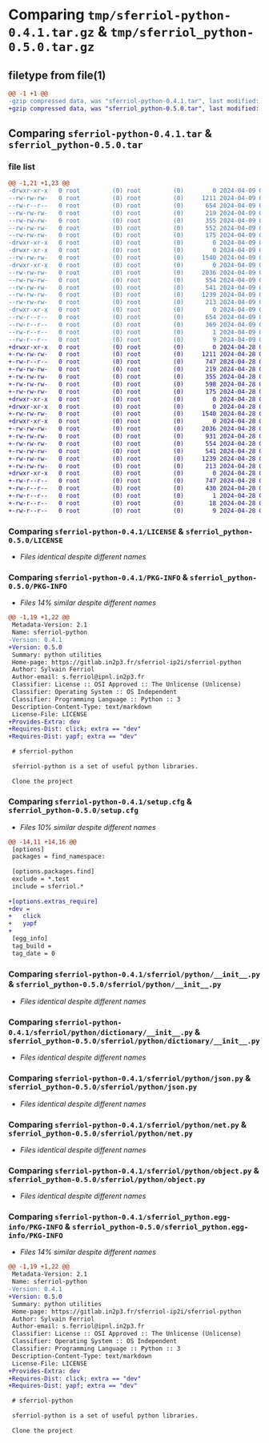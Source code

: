 # Comparing `tmp/sferriol-python-0.4.1.tar.gz` & `tmp/sferriol_python-0.5.0.tar.gz`

## filetype from file(1)

```diff
@@ -1 +1 @@
-gzip compressed data, was "sferriol-python-0.4.1.tar", last modified: Tue Apr  9 09:06:11 2024, max compression
+gzip compressed data, was "sferriol_python-0.5.0.tar", last modified: Sun Apr 28 09:30:48 2024, max compression
```

## Comparing `sferriol-python-0.4.1.tar` & `sferriol_python-0.5.0.tar`

### file list

```diff
@@ -1,21 +1,23 @@
-drwxr-xr-x   0 root         (0) root         (0)        0 2024-04-09 09:06:11.150912 sferriol-python-0.4.1/
--rw-rw-rw-   0 root         (0) root         (0)     1211 2024-04-09 08:53:59.000000 sferriol-python-0.4.1/LICENSE
--rw-r--r--   0 root         (0) root         (0)      654 2024-04-09 09:06:11.150912 sferriol-python-0.4.1/PKG-INFO
--rw-rw-rw-   0 root         (0) root         (0)      219 2024-04-09 08:53:59.000000 sferriol-python-0.4.1/README.md
--rw-rw-rw-   0 root         (0) root         (0)      355 2024-04-09 08:53:59.000000 sferriol-python-0.4.1/pyproject.toml
--rw-rw-rw-   0 root         (0) root         (0)      552 2024-04-09 09:06:11.162913 sferriol-python-0.4.1/setup.cfg
--rw-rw-rw-   0 root         (0) root         (0)      175 2024-04-09 08:53:59.000000 sferriol-python-0.4.1/setup.py
-drwxr-xr-x   0 root         (0) root         (0)        0 2024-04-09 09:06:11.134910 sferriol-python-0.4.1/sferriol/
-drwxr-xr-x   0 root         (0) root         (0)        0 2024-04-09 09:06:11.149912 sferriol-python-0.4.1/sferriol/python/
--rw-rw-rw-   0 root         (0) root         (0)     1540 2024-04-09 08:53:59.000000 sferriol-python-0.4.1/sferriol/python/__init__.py
-drwxr-xr-x   0 root         (0) root         (0)        0 2024-04-09 09:06:11.149912 sferriol-python-0.4.1/sferriol/python/dictionary/
--rw-rw-rw-   0 root         (0) root         (0)     2036 2024-04-09 08:53:59.000000 sferriol-python-0.4.1/sferriol/python/dictionary/__init__.py
--rw-rw-rw-   0 root         (0) root         (0)      554 2024-04-09 08:53:59.000000 sferriol-python-0.4.1/sferriol/python/json.py
--rw-rw-rw-   0 root         (0) root         (0)      541 2024-04-09 08:53:59.000000 sferriol-python-0.4.1/sferriol/python/net.py
--rw-rw-rw-   0 root         (0) root         (0)     1239 2024-04-09 08:53:59.000000 sferriol-python-0.4.1/sferriol/python/object.py
--rw-rw-rw-   0 root         (0) root         (0)      213 2024-04-09 08:53:59.000000 sferriol-python-0.4.1/sferriol/python/os.py
-drwxr-xr-x   0 root         (0) root         (0)        0 2024-04-09 09:06:11.150912 sferriol-python-0.4.1/sferriol_python.egg-info/
--rw-r--r--   0 root         (0) root         (0)      654 2024-04-09 09:06:11.000000 sferriol-python-0.4.1/sferriol_python.egg-info/PKG-INFO
--rw-r--r--   0 root         (0) root         (0)      369 2024-04-09 09:06:11.000000 sferriol-python-0.4.1/sferriol_python.egg-info/SOURCES.txt
--rw-r--r--   0 root         (0) root         (0)        1 2024-04-09 09:06:11.000000 sferriol-python-0.4.1/sferriol_python.egg-info/dependency_links.txt
--rw-r--r--   0 root         (0) root         (0)        9 2024-04-09 09:06:11.000000 sferriol-python-0.4.1/sferriol_python.egg-info/top_level.txt
+drwxr-xr-x   0 root         (0) root         (0)        0 2024-04-28 09:30:48.090427 sferriol_python-0.5.0/
+-rw-rw-rw-   0 root         (0) root         (0)     1211 2024-04-28 09:30:36.000000 sferriol_python-0.5.0/LICENSE
+-rw-r--r--   0 root         (0) root         (0)      747 2024-04-28 09:30:48.090427 sferriol_python-0.5.0/PKG-INFO
+-rw-rw-rw-   0 root         (0) root         (0)      219 2024-04-28 09:30:36.000000 sferriol_python-0.5.0/README.md
+-rw-rw-rw-   0 root         (0) root         (0)      355 2024-04-28 09:30:36.000000 sferriol_python-0.5.0/pyproject.toml
+-rw-rw-rw-   0 root         (0) root         (0)      598 2024-04-28 09:30:48.093427 sferriol_python-0.5.0/setup.cfg
+-rw-rw-rw-   0 root         (0) root         (0)      175 2024-04-28 09:30:36.000000 sferriol_python-0.5.0/setup.py
+drwxr-xr-x   0 root         (0) root         (0)        0 2024-04-28 09:30:48.087427 sferriol_python-0.5.0/sferriol/
+drwxr-xr-x   0 root         (0) root         (0)        0 2024-04-28 09:30:48.089427 sferriol_python-0.5.0/sferriol/python/
+-rw-rw-rw-   0 root         (0) root         (0)     1540 2024-04-28 09:30:36.000000 sferriol_python-0.5.0/sferriol/python/__init__.py
+drwxr-xr-x   0 root         (0) root         (0)        0 2024-04-28 09:30:48.089427 sferriol_python-0.5.0/sferriol/python/dictionary/
+-rw-rw-rw-   0 root         (0) root         (0)     2036 2024-04-28 09:30:36.000000 sferriol_python-0.5.0/sferriol/python/dictionary/__init__.py
+-rw-rw-rw-   0 root         (0) root         (0)      931 2024-04-28 09:30:36.000000 sferriol_python-0.5.0/sferriol/python/env.py
+-rw-rw-rw-   0 root         (0) root         (0)      554 2024-04-28 09:30:36.000000 sferriol_python-0.5.0/sferriol/python/json.py
+-rw-rw-rw-   0 root         (0) root         (0)      541 2024-04-28 09:30:36.000000 sferriol_python-0.5.0/sferriol/python/net.py
+-rw-rw-rw-   0 root         (0) root         (0)     1239 2024-04-28 09:30:36.000000 sferriol_python-0.5.0/sferriol/python/object.py
+-rw-rw-rw-   0 root         (0) root         (0)      213 2024-04-28 09:30:36.000000 sferriol_python-0.5.0/sferriol/python/os.py
+drwxr-xr-x   0 root         (0) root         (0)        0 2024-04-28 09:30:48.090427 sferriol_python-0.5.0/sferriol_python.egg-info/
+-rw-r--r--   0 root         (0) root         (0)      747 2024-04-28 09:30:48.000000 sferriol_python-0.5.0/sferriol_python.egg-info/PKG-INFO
+-rw-r--r--   0 root         (0) root         (0)      430 2024-04-28 09:30:48.000000 sferriol_python-0.5.0/sferriol_python.egg-info/SOURCES.txt
+-rw-r--r--   0 root         (0) root         (0)        1 2024-04-28 09:30:48.000000 sferriol_python-0.5.0/sferriol_python.egg-info/dependency_links.txt
+-rw-r--r--   0 root         (0) root         (0)       18 2024-04-28 09:30:48.000000 sferriol_python-0.5.0/sferriol_python.egg-info/requires.txt
+-rw-r--r--   0 root         (0) root         (0)        9 2024-04-28 09:30:48.000000 sferriol_python-0.5.0/sferriol_python.egg-info/top_level.txt
```

### Comparing `sferriol-python-0.4.1/LICENSE` & `sferriol_python-0.5.0/LICENSE`

 * *Files identical despite different names*

### Comparing `sferriol-python-0.4.1/PKG-INFO` & `sferriol_python-0.5.0/PKG-INFO`

 * *Files 14% similar despite different names*

```diff
@@ -1,19 +1,22 @@
 Metadata-Version: 2.1
 Name: sferriol-python
-Version: 0.4.1
+Version: 0.5.0
 Summary: python utilities
 Home-page: https://gitlab.in2p3.fr/sferriol-ip2i/sferriol-python
 Author: Sylvain Ferriol
 Author-email: s.ferriol@ipnl.in2p3.fr
 Classifier: License :: OSI Approved :: The Unlicense (Unlicense)
 Classifier: Operating System :: OS Independent
 Classifier: Programming Language :: Python :: 3
 Description-Content-Type: text/markdown
 License-File: LICENSE
+Provides-Extra: dev
+Requires-Dist: click; extra == "dev"
+Requires-Dist: yapf; extra == "dev"
 
 # sferriol-python
 
 sferriol-python is a set of useful python libraries.
 
 Clone the project
```

### Comparing `sferriol-python-0.4.1/setup.cfg` & `sferriol_python-0.5.0/setup.cfg`

 * *Files 10% similar despite different names*

```diff
@@ -14,11 +14,16 @@
 [options]
 packages = find_namespace:
 
 [options.packages.find]
 exclude = *.test
 include = sferriol.*
 
+[options.extras_require]
+dev = 
+	click
+	yapf
+
 [egg_info]
 tag_build = 
 tag_date = 0
```

### Comparing `sferriol-python-0.4.1/sferriol/python/__init__.py` & `sferriol_python-0.5.0/sferriol/python/__init__.py`

 * *Files identical despite different names*

### Comparing `sferriol-python-0.4.1/sferriol/python/dictionary/__init__.py` & `sferriol_python-0.5.0/sferriol/python/dictionary/__init__.py`

 * *Files identical despite different names*

### Comparing `sferriol-python-0.4.1/sferriol/python/json.py` & `sferriol_python-0.5.0/sferriol/python/json.py`

 * *Files identical despite different names*

### Comparing `sferriol-python-0.4.1/sferriol/python/net.py` & `sferriol_python-0.5.0/sferriol/python/net.py`

 * *Files identical despite different names*

### Comparing `sferriol-python-0.4.1/sferriol/python/object.py` & `sferriol_python-0.5.0/sferriol/python/object.py`

 * *Files identical despite different names*

### Comparing `sferriol-python-0.4.1/sferriol_python.egg-info/PKG-INFO` & `sferriol_python-0.5.0/sferriol_python.egg-info/PKG-INFO`

 * *Files 14% similar despite different names*

```diff
@@ -1,19 +1,22 @@
 Metadata-Version: 2.1
 Name: sferriol-python
-Version: 0.4.1
+Version: 0.5.0
 Summary: python utilities
 Home-page: https://gitlab.in2p3.fr/sferriol-ip2i/sferriol-python
 Author: Sylvain Ferriol
 Author-email: s.ferriol@ipnl.in2p3.fr
 Classifier: License :: OSI Approved :: The Unlicense (Unlicense)
 Classifier: Operating System :: OS Independent
 Classifier: Programming Language :: Python :: 3
 Description-Content-Type: text/markdown
 License-File: LICENSE
+Provides-Extra: dev
+Requires-Dist: click; extra == "dev"
+Requires-Dist: yapf; extra == "dev"
 
 # sferriol-python
 
 sferriol-python is a set of useful python libraries.
 
 Clone the project
```

